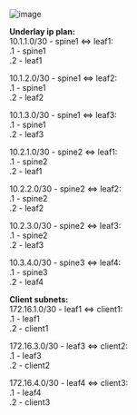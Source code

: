 ![image](https://user-images.githubusercontent.com/8961955/137176404-c31015ba-bf5c-4c3c-b0c7-20d77cb8e1f4.png)


**Underlay ip plan:**    
10.1.1.0/30 - spine1 <=> leaf1:  
.1 - spine1  
.2 - leaf1  

10.1.2.0/30 - spine1 <=> leaf2:  
.1 - spine1  
.2 - leaf2  

10.1.3.0/30 - spine1 <=> leaf3:  
.1 - spine1  
.2 - leaf3  

10.2.1.0/30 - spine2 <=> leaf1:  
.1 - spine2  
.2 - leaf1  

10.2.2.0/30 - spine2 <=> leaf2:  
.1 - spine2  
.2 - leaf2  

10.2.3.0/30 - spine2 <=> leaf3:  
.1 - spine2  
.2 - leaf3  

10.3.4.0/30 - spine3 <=> leaf4:  
.1 - spine3  
.2 - leaf4  

**Client subnets:**  
172.16.1.0/30 - leaf1 <=> client1:  
.1 - leaf1  
.2 - client1  
  
172.16.3.0/30 - leaf3 <=> client2:  
.1 - leaf3  
.2 - client2  
  
172.16.4.0/30 - leaf4 <=> client3:  
.1 - leaf4  
.2 - client3  
  

